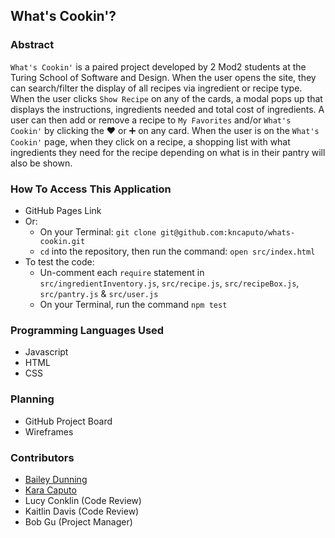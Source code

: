 ## What's Cookin'?

### Abstract

`What's Cookin'` is a paired project developed by 2 Mod2 students at the Turing School of Software and Design. When the user opens the site, they can search/filter the display of all recipes via ingredient or recipe type. When the user clicks `Show Recipe` on any of the cards, a modal pops up that displays the instructions, ingredients needed and total cost of ingredients. A user can then add or remove a recipe to `My Favorites` and/or `What's Cookin'` by clicking the ❤️  or ➕ on any card. When the user is on the `What's Cookin'` page, when they click on a recipe, a shopping list with what ingredients they need for the recipe depending on what is in their pantry will also be shown. 

### How To Access This Application

+ GitHub Pages Link
+ Or:
  + On your Terminal: `git clone git@github.com:kncaputo/whats-cookin.git`
  + `cd` into the repository, then run the command: `open src/index.html`
+ To test the code:
  + Un-comment each `require` statement in `src/ingredientInventory.js`,  `src/recipe.js`, `src/recipeBox.js`, `src/pantry.js` & `src/user.js`
  + On your Terminal, run the command `npm test`

### Programming Languages Used

+ Javascript
+ HTML
+ CSS

### Planning

+ GitHub Project Board
+ Wireframes

### Contributors

+ [Bailey Dunning](https://github.com/baileydunning)
+ [Kara Caputo](https://github.com/kncaputo)
+ Lucy Conklin (Code Review)
+ Kaitlin Davis (Code Review)
+ Bob Gu (Project Manager)
